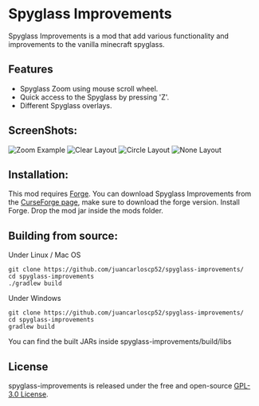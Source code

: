 # Spyglass Improvements
Spyglass Improvements is a mod that add various functionality and improvements to the vanilla minecraft spyglass.

## Features
- Spyglass Zoom using mouse scroll wheel.
- Quick access to the Spyglass by pressing 'Z'.
- Different Spyglass overlays.


## ScreenShots:
![Zoom Example](https://github.com/juancarloscp52/spyglass-improvements/blob/forge-1.18.2-test/images/zoom.gif?raw=true)
![Clear Layout](https://github.com/juancarloscp52/spyglass-improvements/blob/forge-1.18.2-test/images/clear.png?raw=true)
![Circle Layout](https://github.com/juancarloscp52/spyglass-improvements/blob/forge-1.18.2-test/images/circle.png?raw=true)
![None Layout](https://github.com/juancarloscp52/spyglass-improvements/blob/forge-1.18.2-test/images/none.png?raw=true)

## Installation:
This mod requires [Forge](https://files.minecraftforge.net/). You can download Spyglass Improvements from the [CurseForge page](https://www.curseforge.com/minecraft/mc-mods/spyglass-improvements), make sure to download the forge version.
Install Forge.
Drop the mod jar inside the mods folder.

## Building from source:
Under Linux / Mac OS
```shell script
git clone https://github.com/juancarloscp52/spyglass-improvements/
cd spyglass-improvements
./gradlew build
```
Under Windows
```shell script
git clone https://github.com/juancarloscp52/spyglass-improvements/
cd spyglass-improvements
gradlew build
```
You can find the built JARs inside spyglass-improvements/build/libs

## License
spyglass-improvements is released under the free and open-source [GPL-3.0 License](https://github.com/juancarloscp52/spyglass-improvements/blob/master/LICENSE).